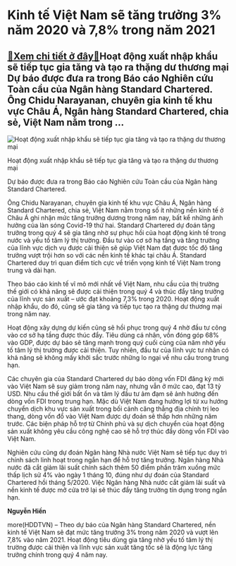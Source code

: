 Kinh tế Việt Nam sẽ tăng trưởng 3% năm 2020 và 7,8% trong năm 2021
==================================================================

[:gift:Xem chi tiết ở đây:gift:](https://hddtvn.com/kinh-te-viet-nam-se-tang-truong-3-nam-2020-va-78-trong-nam-2021/)Hoạt động xuất nhập khẩu sẽ tiếp tục gia tăng và tạo ra thặng dư thương mại Dự báo được đưa ra trong Báo cáo Nghiên cứu Toàn cầu của Ngân hàng Standard Chartered. Ông Chidu Narayanan, chuyên gia kinh tế khu vực Châu Á, Ngân hàng Standard Chartered, chia sẻ, Việt Nam nằm trong …
--------------------------------------------------------------------------------------------------------------------------------------------------------------------------------------------------------------------------------------------------------------------------------------





![Hoạt động xuất nhập khẩu sẽ tiếp tục gia tăng và tạo ra thặng dư thương mại ](https://haiquanonline.com.vn/stores/news_dataimages/hienntt/072020/20/18/in_article/3257_gdp-tang-702-nen-kinh-te-tro-lai-quy-dao-tang-truong-cao1577660798.jpg?rt=20201020181554 "Hoạt động xuất nhập khẩu sẽ tiếp tục gia tăng và tạo ra thặng dư thương mại ")


Hoạt động xuất nhập khẩu sẽ tiếp tục gia tăng và tạo ra thặng dư thương mại



Dự báo được đưa ra trong Báo cáo Nghiên cứu Toàn cầu của Ngân hàng Standard Chartered.


Ông Chidu Narayanan, chuyên gia kinh tế khu vực Châu Á, Ngân hàng Standard Chartered, chia sẻ, Việt Nam nằm trong số ít những nền kinh tế ở Châu Á ghi nhận mức tăng trưởng dương trong năm nay, bất kể những ảnh hưởng của làn sóng Covid-19 thứ hai. Standard Chartered dự đoán tăng trưởng trong quý 4 sẽ gia tăng nhờ sự phục hồi của hoạt động kinh tế trong nước và yếu tố tâm lý thị trường. Đầu tư vào cơ sở hạ tầng và tăng trưởng của lĩnh vực dịch vụ được cải thiện sẽ giúp Việt Nam đạt được tốc độ tăng trưởng vượt trội hơn so với các nền kinh tế khác tại châu Á. Standard Chartered duy trì quan điểm tích cực về triển vọng kinh tế Việt Nam trong trung và dài hạn.


Theo báo cáo kinh tế vĩ mô mới nhất về Việt Nam, nhu cầu của thị trường thế giới có khả năng sẽ được cải thiện trong quý 4 và thúc đẩy tăng trưởng của lĩnh vực sản xuất – ước đạt khoảng 7,3% trong 2020. Hoạt động xuất nhập khẩu, do đó, cũng sẽ gia tăng và tiếp tục tạo ra thặng dư thương mại trong năm nay.


Hoạt động xây dựng dự kiến cũng sẽ hồi phục trong quý 4 nhờ đầu tư công vào cơ sở hạ tầng được thúc đẩy. Tiêu dùng cá nhân, vốn đóng góp 68% vào GDP, được dự báo sẽ tăng mạnh trong quý cuối cùng của năm nhờ yếu tố tâm lý thị trường được cải thiện. Tuy nhiên, đầu tư của lĩnh vực tư nhân có khả năng sẽ không mấy khởi sắc trước những lo ngại về nhu cầu trong trung hạn.


Các chuyên gia của Standard Chartered dự báo dòng vốn FDI đăng ký mới vào Việt Nam sẽ suy giảm trong năm nay, nhưng vẫn ở mức cao, đạt 13 tỷ USD. Nhu cầu thế giới bất ổn và tâm lý đầu tư ảm đạm sẽ ảnh hưởng đến dòng vốn FDI trong trung hạn. Mặc dù Việt Nam đang hưởng lợi từ xu hướng chuyển dịch khu vực sản xuất trong bối cảnh căng thẳng địa chính trị leo thang, dòng vốn đổ vào Việt Nam được dự đoán sẽ thấp hơn những năm trước. Các biện pháp hỗ trợ từ Chính phủ và sự dịch chuyển của hoạt động sản xuất không yêu cầu công nghệ cao sẽ hỗ trợ thúc đẩy dòng vốn FDI vào Việt Nam.


Nghiên cứu cũng dự đoán Ngân hàng Nhà nước Việt Nam sẽ tiếp tục duy trì chính sách linh hoạt trong ngắn hạn để hỗ trợ tăng trưởng. Ngân hàng Nhà nước đã cắt giảm lãi suất chính sách thêm 50 điểm phần trăm xuống mức thấp lịch sử 4% vào ngày 1 tháng 10, đúng như dự đoán của Standard Chartered hồi tháng 5/2020. Việc Ngân hàng Nhà nước cắt giảm lãi suất và nền kinh tế được mở cửa trở lại sẽ thúc đẩy tăng trưởng tín dụng trong ngắn hạn.




**Nguyễn Hiền**



more(HDDTVN) – Theo dự báo của Ngân hàng Standard Chartered, nền kinh tế Việt Nam sẽ đạt mức tăng trưởng 3% trong năm 2020 và vượt lên 7,8% vào năm 2021. Hoạt động tiêu dùng gia tăng nhờ yếu tố tâm lý thị trường được cải thiện và lĩnh vực sản xuất tăng tốc sẽ là động lực tăng trưởng chính trong quý 4 năm nay.

